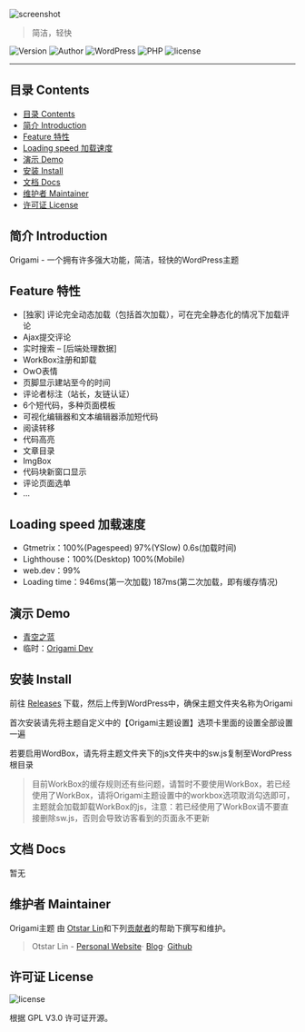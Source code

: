 ![screenshot](https://raw.githubusercontent.com/syfxlin/origami/master/screenshot.png)

> 简洁，轻快

![Version](https://img.shields.io/github/release/syfxlin/origami.svg?label=Version&style=flat-square) ![Author](https://img.shields.io/badge/Author-Otstar%20Lin-blue.svg?style=flat-square) ![WordPress](https://img.shields.io/badge/WordPress-4.4%2B-orange.svg?style=flat-square) ![PHP](https://img.shields.io/badge/php-5.6%2B-green.svg?style=flat-square) ![license](https://img.shields.io/badge/license-GPL%20v3-orange.svg?style=flat-square)

------

## 目录 Contents

- [目录 Contents](#%E7%9B%AE%E5%BD%95-contents)
- [简介 Introduction](#%E7%AE%80%E4%BB%8B-introduction)
- [Feature 特性](#feature-%E7%89%B9%E6%80%A7)
- [Loading speed 加载速度](#loading-speed-%E5%8A%A0%E8%BD%BD%E9%80%9F%E5%BA%A6)
- [演示 Demo](#%E6%BC%94%E7%A4%BA-demo)
- [安装 Install](#%E5%AE%89%E8%A3%85-install)
- [文档 Docs](#%E6%96%87%E6%A1%A3-docs)
- [维护者 Maintainer](#%E7%BB%B4%E6%8A%A4%E8%80%85-maintainer)
- [许可证 License](#%E8%AE%B8%E5%8F%AF%E8%AF%81-license)

## 简介 Introduction

Origami - 一个拥有许多强大功能，简洁，轻快的WordPress主题

## Feature 特性
- [独家] 评论完全动态加载（包括首次加载），可在完全静态化的情况下加载评论
- Ajax提交评论
- 实时搜索 – [后端处理数据]
- WorkBox注册和卸载
- OwO表情
- 页脚显示建站至今的时间
- 评论者标注（站长，友链认证）
- 6个短代码，多种页面模板
- 可视化编辑器和文本编辑器添加短代码
- 阅读转移
- 代码高亮
- 文章目录
- ImgBox
- 代码块新窗口显示
- 评论页面选单
- …

## Loading speed 加载速度

- Gtmetrix：100%(Pagespeed) 97%(YSlow) 0.6s(加载时间)
- Lighthouse：100%(Desktop) 100%(Mobile)
- web.dev：99%
- Loading time：946ms(第一次加载) 187ms(第二次加载，即有缓存情况)

## 演示 Demo

- [青空之蓝](https://blog.ixk.me)
- 临时：[Origami Dev](https://dev.ixk.me)

## 安装 Install

前往 [Releases](https://github.com/syfxlin/origami/releases) 下载，然后上传到WordPress中，确保主题文件夹名称为Origami

首次安装请先将主题自定义中的【Origami主题设置】选项卡里面的设置全部设置一遍

若要启用WordBox，请先将主题文件夹下的js文件夹中的sw.js复制至WordPress根目录

> 目前WorkBox的缓存规则还有些问题，请暂时不要使用WorkBox，若已经使用了WorkBox，请将Origami主题设置中的workbox选项取消勾选即可，主题就会加载卸载WorkBox的js，注意：若已经使用了WorkBox请不要直接删除sw.js，否则会导致访客看到的页面永不更新

## 文档 Docs

暂无

## 维护者 Maintainer

Origami主题 由 [Otstar Lin](https://ixk.me)和下列[贡献者](https://github.com/syfxlin/origami/graphs/contributors)的帮助下撰写和维护。

> Otstar Lin - [Personal Website](https://ixk.me)· [Blog](https://blog.ixk.me)· [Github](https://github.com/syfxlin)

## 许可证 License

![license](https://img.shields.io/badge/license-GPL%20v3-orange.svg?style=flat-square)

根据 GPL V3.0 许可证开源。

